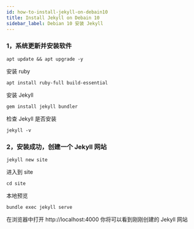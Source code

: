 ```yaml
---
id: how-to-install-jekyll-on-debain10
title: Install Jekyll on Debain 10
sidebar_label: Debian 10 安装 Jekyll
---
```


### 1，系统更新并安装软件
```
apt update && apt upgrade -y
```
安装 ruby
```
apt install ruby-full build-essential
```
安装 Jekyll
```
gem install jekyll bundler
```
检查 Jekyll 是否安装
```
jekyll -v
```
### 2，安装成功，创建一个 Jekyll 网站
```
jekyll new site
```
进入到 site
```
cd site
```
本地预览
```
bundle exec jekyll serve
```
在浏览器中打开 http://localhost:4000 你将可以看到刚刚创建的 Jekyll 网站